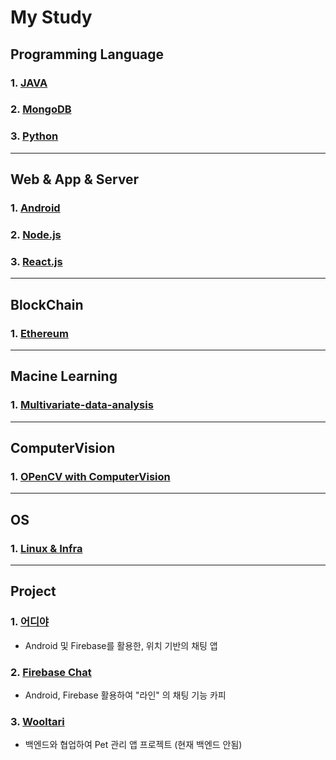 # My Study

## Programming Language

### 1. [JAVA](https://github.com/Lee-KyungSeok/Study/tree/master/Java)

### 2. [MongoDB](https://github.com/Lee-KyungSeok/Study/tree/master/MongoDB)

### 3. [Python](https://github.com/Lee-KyungSeok/Python-Study)

---

## Web & App & Server

### 1. [Android](https://github.com/Lee-KyungSeok/Study/tree/master/Android)

### 2. [Node.js](https://github.com/Lee-KyungSeok/Study/tree/master/Node.js)

### 3. [React.js](https://github.com/Lee-KyungSeok/ReactJS-Study)

---
## BlockChain

### 1. [Ethereum](https://github.com/Lee-KyungSeok/Ethereum-Study)

---

## Macine Learning

### 1. [Multivariate-data-analysis](https://github.com/Lee-KyungSeok/MultivariateDataAnalysis-Study)

---

## ComputerVision

### 1. [OPenCV with ComputerVision](https://github.com/Lee-KyungSeok/ComputerVision-Study)

---

## OS

### 1. [Linux & Infra](https://github.com/Lee-KyungSeok/Linux-Study)

---

## Project

### 1. [어디야](https://github.com/Lee-KyungSeok/LocationShareChat)
- Android 및 Firebase를 활용한, 위치 기반의 채팅 앱

### 2. [Firebase Chat](https://github.com/Lee-KyungSeok/FirebaseChat)
- Android, Firebase 활용하여 "라인" 의 채팅 기능 카피

### 3. [Wooltari](https://github.com/Lee-KyungSeok/Wooltari)
- 백엔드와 협업하여 Pet 관리 앱 프로젝트 (현재 백엔드 안됨)
